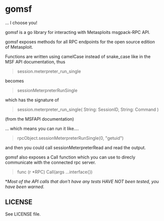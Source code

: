 gomsf
======
... I choose you!

gomsf is a go library for interacting with Metasploits msgpack-RPC API.

gomsf exposes methods for all RPC endpoints for the open source edition of Metasploit.

Functions are written using camelCase instead of snake_case like in the MSF API documentation, thus

> session.meterpreter_run_single

becomes

> sessionMeterpreterRunSingle

which has the signature of

> session.meterpreter_run_single( String: SessionID, String: Command )

(from the MSFAPI documentation)
 
... which means you can run it like....

> rpcObject.sessionMeterpreterRunSingle(0, "getuid")

and then you could call sessionMeterpreterRead and read the output.

gomsf also exposes a Call function which you can use to direcly communicate with the connected rpc server.

> func (r *RPC) Call(args ...interface{})

**Most of the API calls that don't have any tests HAVE NOT been tested, you have been warned.*

LICENSE
---
See LICENSE file.